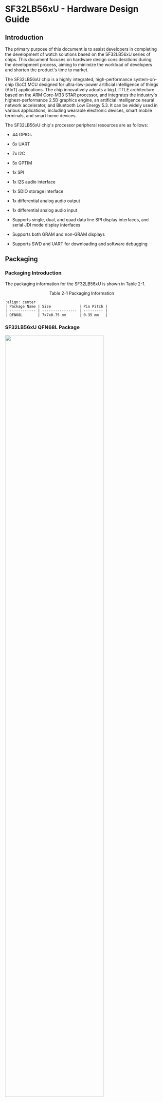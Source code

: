 # SF32LB56xU - Hardware Design Guide

## Introduction

The primary purpose of this document is to assist developers in completing the development of watch solutions based on the SF32LB56xU series of chips. This document focuses on hardware design considerations during the development process, aiming to minimize the workload of developers and shorten the product's time to market.

The SF32LB56xU chip is a highly integrated, high-performance system-on-chip (SoC) MCU designed for ultra-low-power artificial intelligence of things (AIoT) applications. The chip innovatively adopts a big.LITTLE architecture based on the ARM Core-M33 STAR processor, and integrates the industry's highest-performance 2.5D graphics engine, an artificial intelligence neural network accelerator, and Bluetooth Low Energy 5.3. It can be widely used in various applications, including wearable electronic devices, smart mobile terminals, and smart home devices.

The SF32LB56xU chip's processor peripheral resources are as follows:

- 44 GPIOs

- 6x UART

- 7x I2C

- 5x GPTIM

- 1x SPI

- 1x I2S audio interface

- 1x SDIO storage interface

- 1x differential analog audio output

- 1x differential analog audio input

- Supports single, dual, and quad data line SPI display interfaces, and serial JDI mode display interfaces

- Supports both GRAM and non-GRAM displays

- Supports SWD and UART for downloading and software debugging

## Packaging

### Packaging Introduction

The packaging information for the SF32LB56xU is shown in Table 2-1.

<div align="center"> Table 2-1  Packaging Information </div>

```{table}
:align: center
| Package Name | Size             | Pin Pitch |
| ------------ | ---------------- | --------- |
| QFN68L       | 7x7x0.75 mm      | 0.35 mm   |
```

### SF32LB56xU QFN68L Package

<img src="assets/56xU/sf32lb56xU-ballmap.png" width="80%" align="center" /> 

<div align="center"> Figure 2-1 SF32LB56xU QFN68L Pin Distribution </div>  <br>  <br>  <br>

## Typical Application Schemes

Figure 3-1 is a block diagram of a typical sports watch, which includes display, storage, sensors, vibration motor, and audio input and output.

<img src="assets/56xU/sf32lb56xU-watch-app-diagram.png" width="80%" align="center" /> 

<div align="center"> Figure 3-1 Sports Watch Block Diagram </div>  <br>  <br>  <br>

:::{Note} 

- Big.LITTLE dual-CPU architecture, balancing high performance and low power consumption design requirements

- External charging management chip

- Supports GPADC for battery voltage detection

- Power supply uses Buck, LDO, and Load Switch solutions

- Supports QSPI interface TFT or AMOLED displays, with a maximum resolution of 1024x1024

- Supports PWM backlight control

- Supports external QSPI interface Nor Flash storage chip

- Supports external QSPI interface NAND Flash storage chip

- Supports external SDIO interface NAND Flash storage chip

- Supports Bluetooth 5.3 communication

- Supports analog audio input

- Supports analog audio output

- Supports PWM vibration motor control

- Supports SPI/I2C interface acceleration/magnetic/gyroscope sensors

- Supports I2C interface heart rate/blood oxygen/ECG sensors

- Supports SEGGER J-Link SWD debugging and programming tools

- Supports UART debugging print interface

- Supports Bluetooth HCI debugging interface

- Supports one-to-many programming in production lines

- Supports crystal calibration in production lines

- Supports OTA online upgrade functionality
:::

## Schematic Design Guidelines

### Power Supply

The series of chips includes a PMU unit, and PVDD can support a power input range of 1.7~3.6V. The PMU supports one Buck and multiple LDOs to power the internal circuits of the chip. Refer to Table 4-1 for the detailed connections of the power pins.

#### Processor Power Supply Requirements

SF32LB56xU power supply specifications:

<div align="center"> Table 4-1  PMU Power Supply Specifications </div>

```{table}
:align: center
| PMU Power Pins       | Minimum Voltage(V) | Typical Voltage(V) | Maximum Voltage(V) | Maximum Current(mA) | Detailed Description                                                   |
| :------------------ | :----------------: | :----------------: | :----------------: | :-----------------: | :-------------------------------------------------------------------- |
| PVDD                 |         1.7       |         1.8        |         3.6        |         100         | PVDD power input                                                       |
| BUCK_LX  BUCK_FB     |         -         |        1.25        |         -          |         100         | BUCK_LX output, connected to the internal power input of the inductor, and the other end of the inductor, with an external capacitor |
| LDO1_VOUT            |         -         |         1.1        |         -          |          50         | LDO1 output, with an external capacitor                               |
| LDO2_VOUT            |         -         |         0.9        |         -          |          20         | LDO2 output, with an external capacitor                               |
| VDD_RET              |         -         |         0.9        |         -          |           1         | RET LDO output, with an external capacitor                            |
| VDD_RTC              |         -         |         1.1        |         -          |           1         | RTC LDO output, with an external capacitor                            |
| MIC_BIAS             |        1.4        |         -          |        2.8         |          -          | MIC power output                                                       |
| AVDD33_ANA           |        3.15       |        3.3         |        3.45        |          50         | Analog power + RF PA power input                                      |
| AVDD33_AUD           |        3.15       |        3.3         |        3.45        |          50         | Analog audio power                                                     |
| VDDIO1               |        1.71       |        1.8         |        1.98        |          -          | Power input for the internal large core and integrated memory          |
| VDDIO2               |        1.71       |        1.8         |        3.45        |          -          | Power input for PA GPIO (excluding PA5~11)                            |
| VDDIO3               |        1.71       |        1.8         |        3.45        |          -          | Power input for PA5~11                                                |
| VDDIO4               |        1.71       |        1.8         |        3.45        |          -          | Power input for PB GPIO and the internal small core integrated Flash   |
```

The recommended values for external capacitors connected to the power pins of the SF32LB56xU series chips are shown in Table 4-2.

<div align="center"> Table 4-2 Capacitor Recommended Values </div>

```{table}
:align: center
| Power Pin        | Capacitor      | Detailed Description                                    |
| ---------------- | ------------- | ------------------------------------------------------- |
| PVDD             | 0.1uF + 10uF  | Place at least 2 capacitors, 10uF and 0.1uF, close to the pin.  |
| BUCK_LX  BUCK_FB | 0.1uF + 4.7uF | Place at least 2 capacitors, 4.7uF and 0.1uF, close to the pin. |
| LDO1_VOUT        | 4.7uF         | Place at least 1 capacitor, 4.7uF, close to the pin.            |
| LDO2_VOUT        | 4.7uF         | Place at least 1 capacitor, 4.7uF, close to the pin.            |
| VDD_RET          | 0.47uF        | Place at least 1 capacitor, 0.47uF, close to the pin.           |
| VDD_RTC          | 1uF           | Place at least 1 capacitor, 1uF, close to the pin.              |
| AVDD33_ANA       | 4.7uF         | Place at least 1 capacitor, 4.7uF, close to the pin.            |
| AVDD33_AUD       | 4.7uF         | Place at least 1 capacitor, 4.7uF, close to the pin.            |
| MIC_BIAS         | 1uF           | Place at least 1 capacitor, 1uF, close to the pin.              |
| VDDIO1           | 1uF           | Place at least 1 capacitor, 1uF, close to the pin.              |
| VDDIO2           | 1uF           | Place at least 1 capacitor, 1uF, close to the pin.              |
| VDDIO3           | 1uF           | Place at least 1 capacitor, 1uF, close to the pin.              |
| VDDIO4           | 1uF           | Place at least 1 capacitor, 1uF, close to the pin.              |
```
#### Sich PMIC Chip Power Distribution

SF30147C is a highly integrated, high-efficiency, and cost-effective power management chip designed for ultra-low-power wearable products. SF30147C integrates one high-efficiency and low-static current BUCK, which outputs 1.8V and can provide up to 500mA of drive current. SF30147C also integrates four low-dropout and low-static current LDOs, which output 2.8~3.3V and can provide up to 100mA of drive current.

SF30147C integrates seven low-static current, low-on-resistance load switches. Among them, 2 high-voltage load switches are suitable for peripherals driven directly by battery voltage, such as audio amplifiers; 5 low-voltage switches are suitable for peripherals powered by 1.8V.

SF32LB56xU can communicate with SF30147C via the TWI interface. For the usage of each power output of SF30147C, please refer to Table 4-3. For detailed information about the chip, please refer to the document "DS0002-SF30147C-Technical Specification".

<div align="center"> Table 4-3 SF30147C Power Distribution Table </div>

```{table}
:align: center
| SF30147C  Power Pin | Minimum Voltage(V) | Maximum Voltage(V) | Maximum Current(mA) | Detailed Description                                                     |
| ------------------ | ----------- | ----------- | ------------ | ------------------------------------------------------------ |
| VBUCK              | 1.8         | 1.8         | 500          | 1.8V power input for PVDD, VDDIOA, VDDIOA2, VDDIOB, VDDIOSA, VDDIOSB, VDDIOSC, AVDD_BRF of SF32LB56xU |
| LVSW1              | 1.8         | 1.8         | 100          | 1.8V power output                                                |
| LVSW2              | 1.8         | 1.8         | 100          | 1.8V power input for G-SENSOR                                        |
| LVSW3              | 1.8         | 1.8         | 150          | 1.8V power input for Heart Rate                                            |
| LVSW4              | 1.8         | 1.8         | 150          | 1.8V power input for LCD                                             |
| LVSW5              | 1.8         | 1.8         | 150          | 1.8V power output                                            |
| LDO1               | 2.8         | 3.3         | 100          | 3.3V power input for AVDD33_ANA, AVDD33_AUD, VDDIOA2 of SF32LB56xU    |
| LDO2               | 2.8         | 3.3         | 100          | 3.3V power input for Motor                                        |
| LDO3               | 2.8         | 3.3         | 100          | 3.3V power input for LCD                                             |
| LDO4               | 2.8         | 3.3         | 100          | 3.3V power input for Heart Rate                                             |
| HVSW1              | 2.8         | 5           | 150          | 3.3V to 5V power input for Analog Class-K PA                                       |
| HVSW2              | 2.8         | 5           | 150          | 3.3V to 5V power input for GPS                                                  |
```

#### Power-Up Sequence and Reset

The SF32LB56xU chip PMU integrates POR (Power on reset) and BOR (Brownout reset) functions, as shown in Figure 4-1.

<img src="assets/56xU/SF32LB56xU-PORBOR.png" width="80%" align="center" /> 

<div align="center"> Figure 4-1 Power-Up/Down Sequence Diagram </div>  <br>  <br>  <br>

When the system powers up, PVDD rises to 1.5V, and the system completes the POR. When PVDD drops to the BOR trigger voltage (configurable between 2.5V and 1.5V), the PMU outputs a reset signal, and the system resets.

#### Typical Power Circuit

It is recommended to use the SF30147C to power the SF32LB56xU and various peripherals. The circuit diagram is shown in Figure 4-2, and specific details are provided in Table 4-3.

<img src="assets/56xU/SF32LB56xU-30147.png" width="80%" align="center" /> 

<div align="center"> Figure 4-2 SF30147C Power Supply Diagram </div>  <br>  <br>  <br>

The SF32LB56xU series of chips includes one BUCK output, as shown in Figure 4-3.

<img src="assets/56xU/SF32LB56xU-BUCK.png" width="80%" align="center" /> 

<div align="center"> Figure 4-3 Built-in BUCK Circuit Diagram </div>  <br>  <br>  <br>

The SF32LB56xU series of chips includes four LDOs, as shown in Figure 4-4.

<img src="assets/56xU/SF32LB56xU-LDO.png" width="80%" align="center" /> 

<div align="center"> Figure 4-4 Built-in LDO Circuit Diagram </div>  <br>  <br>  <br>

#### Processor BUCK Inductor Selection Requirements

:::{important}
**Key Parameters for Power Inductor**

L (Inductance) = 4.7uH ± 20%, DCR (DC Resistance) ≦ 0.4 ohm, Isat (Saturation Current) ≧ 450mA.
:::

#### Battery and Charging Control

A typical smartwatch usually contains a built-in polymer lithium battery pack. The entire power system requires a charging circuit to complete the battery charging.

A typical charging circuit consists of protection circuits (EOS, ESD, and OVP protection), a charging management chip, and the battery. The charging management chip in the circuit of Figure 4-1 does not have path management functionality. The system power and battery are connected together, and due to the high leakage power consumption of the modules powered by VBAT, it does not meet the power consumption requirements for Shipping Mode, hence it does not support Shipping Mode.

<img src="assets/56xU/sf32lb56xU-CHG-1.png" width="80%" align="center" /> 

<div align="center"> Figure 4-5 Typical Charging Circuit One </div>  <br>  <br>  <br>

As shown in Figure 4-6, the trickle charge current of the charging management chip must be greater than i1+i2 to charge an over-discharged battery. If the trickle charge current is less than i1+i2, it will result in the inability to charge the over-discharged battery.

<img src="assets/56xU/sf32lb56xU-CHG-2.png" width="80%" align="center" /> 

<div align="center"> Figure 4-6 Schematic Diagram of Over-discharged Battery Charging Circuit </div>  <br>  <br>  <br>

As shown in Figure 4-7, if the VBAT backend system is powered on and operating normally, the constant current charge current of the charging management chip must be greater than i1+i2. If it is less than i1+i2, both the charging management chip and the battery will supply power to the backend system, resulting in the inability to fully charge the battery.

<img src="assets/56xU/sf32lb56xU-CHG-3.png" width="80%" align="center" /> 

<div align="center"> Figure 4-7 Schematic Diagram of Insufficient Charging Current of Charging Management Chip </div>  <br>  <br>  <br>

In the circuit of Figure 4-8, the charging management chip is a complex chip with path management and supports Shipping Mode. Since VSYS supplies power to the system and charges VBAT separately, even if the battery is over-discharged, it does not affect the power supply to the backend system.

<img src="assets/56xU/sf32lb56xU-CHG-4.png" width="80%" align="center" /> 

<div align="center"> Figure 4-8 Typical Charging Circuit Two </div>  <br>  <br>  <br>

#### How to Reduce Standby Power Consumption

To meet the long battery life requirements of watch products, it is recommended to use load switches for dynamic power management of various functional modules in hardware design; if the modules or paths are always on, choose appropriate devices to reduce the static current.
The entire SF32LB56xU system requires 3.3V and 1.8V power supplies, where:

* Some pins of the main chip SF32LB56xU are always supplied with 3.3V and 1.8V power;
* The interface voltage level of peripheral devices is recommended to be 1.8V;
* Power switches for other modules are managed through load switches and are off by default.

As shown in Figures 4-5, 4-6, and 4-7, depending on the selection of peripheral devices, SF32LB56xU has three power supply topologies with low, medium, and high system power consumption. As shown in Figure 4-9, PVDD and VDDIO1-4 of SF32LB56xU are supplied with 1.8V, and peripheral devices with an interface voltage level of 1.8V are selected. Compared to the other two power supply topologies, the overall system power consumption is the lowest. As shown in Figure 4-10, the MCU is supplied with 1.8V, and peripheral devices with an interface voltage level of 3.3V are selected, resulting in higher overall system power consumption compared to the topology in Figure 4-9. As shown in Figure 4-11, except for the VDDIO1 pin supplying 1.8V to the internal PSRAM, both the peripheral devices and the MCU are supplied with 3.3V, resulting in the highest overall system power consumption compared to the other two topologies. Users can choose the appropriate power supply topology based on the device selection and system power consumption requirements.

When designing, the default hardware level of the GPIO pins controlling the load switches should be consistent with the enable level of the load switches to ensure that the load switches are off by default. It is recommended to add a pull-up or pull-down resistor to the enable pin of the load switch, with a recommended resistance value of 1M ohms.

<img src="assets/56xU/SF32LB56xU-1V8-INTERFACE.png" width="80%" align="center" /> 

<div align="center"> Figure 4-9 SF32LB56xU 1.8V Peripheral Power Supply Topology </div>  <br>  <br>  <br>

<img src="assets/56xU/SF32LB56xU-3V3-INTERFACE-1.png" width="80%" align="center" /> 

<div align="center"> Figure 4-10 SF32LB56xU 3.3V Peripheral Power Supply Topology One </div>  <br>  <br>  <br>

<img src="assets/56xU/SF32LB56xU-3V3-INTERFACE-2.png" width="80%" align="center" /> 

<div align="center"> Figure 4-11 SF32LB56xU 3.3V Peripheral Power Supply Topology Two </div>  <br>  <br>  <br>

### Reset Issues

The SF32LB56xU chip PMU integrates POR (Power on reset) and BOR (Brownout reset) functions, as shown in Figure 4-12.

<img src="assets/56xU/SF32LB56xU-PORBOR.png" width="80%" align="center" /> 

<div align="center"> Figure 4-12 Power-On/Power-Down Timing Diagram </div>  <br>  <br>  <br>

When the system is powered on, PVDD rises to 1.5V, and the system completes the POR. When PVDD drops to the BOR trigger voltage (configurable between 2.5V and 1.5V), the PMU outputs a reset signal, and the system resets.

### Boot Mode

The SF32LB56xU series chips provide a Mode pin to configure the boot mode, which is internally pulled down and can be left floating if not used. The reference circuit diagram is shown in Figure 4-13:

<img src="assets/56xU/SF32LB56xU-MODE.png" width="80%" align="center" /> 

<div align="center"> Figure 4-13 Recommended Circuit Diagram for Mode Pin </div>  <br>  <br>  <br>

:::{attention}
**Mode Pin Definition:**

=1, the system enters download mode at startup and does not enter the user program;

=0, the system checks for the presence of a user program at startup. If a user program exists, it enters the user program; otherwise, it enters download mode.

**Precautions:**

1. The voltage domain of the Mode pin is the same as that of VDDIO2;
2. The Mode pin must have a test point on the production board for program download or crystal calibration, and a jumper is not required;
3. It is recommended to reserve a jumper for the Mode pin on the test board to facilitate program download in download mode when the program crashes.
:::

### Processor Operating Modes and Wake-up Sources

The SF32LB56xU series chips support multiple operating modes for both HCPU and LCPU, as listed in Table 4-4.

<div align="center"> Table 4-4 CPU Operating Mode List </div>

```{table}
:align: center

| Work Mode  | CPU   | Peripherals | SRAM                                | IO       | LPTIM | Wake-up Source                                    | Wake-up Time       |
| ---------- | ----- | ----------- | ----------------------------------- | -------- | ----- | ------------------------------------------------- | ------------------ |
| Active     | Run   | Run         | Accessible                         | Flippable| Run   |                                                   |                    |
| WFI/WFE    | Stop  | Run         | Accessible                         | Flippable| Run   | Any interrupt                                     | < 0.5us            |
| DEEPWFI    | Stop  | Run         | Accessible                         | Flippable| Run   | Any interrupt                                     | < 5us              |
| Light sleep| Stop  | Stop        | Not accessible, fully retained     | Level hold| Run   | RTC, GPIO, LPTIM, cross-system, Bluetooth, comparator | < 100us            |
| Deep sleep | Stop  | Stop        | Not accessible, fully retained     | Level hold| Run   | < 300us                                          |                    |
| Standby    | Reset | Reset       | Not accessible, LP fully retained, HP retains 160KB | Level hold| Run   | RTC, button, LPTIM, cross-system, Bluetooth       | 1.5ms + recovery   |
| Hibernate rtc | Reset | Reset | Data not retained                  | High impedance | Reset | RTC, button                                       | > 2ms              |
| Hibernate pin | Reset | Reset | Data not retained                  | High impedance | Reset | Button                                            | > 2ms              |
```

As shown in Table 4-5, the entire series of chips supports 8 wake-up interrupt sources, which can wake up the big core or small core CPU.

<div align="center"> Table 4-5 Wake-up Interrupt Source List </div>

```{table}
:align: center

| Interrupt Source | Pin  | Detailed Description |
| ---------------- | ---- | -------------------- |
| WKUP_PIN0        | PB32 | Interrupt signal 0  |
| WKUP_PIN1        | PB33 | Interrupt signal 1  |
| WKUP_PIN2        | PB34 | Interrupt signal 2  |
| WKUP_PIN5        | PA50 | Interrupt signal 5  |
| WKUP_PIN6        | PA51 | Interrupt signal 6  |
| WKUP_PIN10       | PBR0 | Interrupt signal 10 |
| WKUP_PIN11       | PBR1 | Interrupt signal 11 |
| WKUP_PIN12       | PBR2 | Interrupt signal 12 |
```

### Clocks

The SF32LB56xU series of chips require 2 external clock sources: a 48MHz main crystal and a 32.768KHz RTC crystal. The specific specifications and selection criteria for the crystals are shown in Table 4-6 and Table 4-7.

:::{important}
**Crystal Key Parameters**

<div align="center"> Table 4-6 Crystal Specification Requirements </div>

```{table}
:align: center
| Crystal | Specification Requirements | Detailed Description |
| ------- | -------------------------- | -------------------- |
| 48MHz   | 7pF ≤ CL ≤ 12pF (recommended value 8.8pF) ΔF/F0 ≤ ±10ppm ESR ≤ 30 ohms (recommended value 22ohms) | The power consumption of the crystal is related to CL and ESR. The smaller the CL and ESR, the lower the power consumption. For optimal power performance, it is recommended to use materials with relatively smaller CL and ESR values within the required range. Parallel matching capacitors are reserved next to the crystal. When CL < 12pF, no capacitors need to be soldered. |
| 32.768KHz | CL ≤ 12.5pF (recommended value 7pF) ΔF/F0 ≤ ±20ppm ESR ≤ 80k ohms (recommended value 38Kohms) | The power consumption of the crystal is related to CL and ESR. The smaller the CL and ESR, the lower the power consumption. For optimal power performance, it is recommended to use materials with relatively smaller CL and ESR values within the required range. Parallel matching capacitors are reserved next to the crystal. When CL < 12.5pF, no capacitors need to be soldered. |
```

**Crystal Recommendations**

<div align="center"> Table 4-7 Recommended Crystal List </div>

```{table}
:align: center

| Model                | Manufacturer | Parameters                                                         |
| -------------------- | ------------ | ------------------------------------------------------------------ |
| E1SB48E001G00E       | Hosonic      | F0 = 48.000000MHz，△F/F0 = -6 ~ 8 ppm，  CL = 8.8 pF，ESR =  22 ohms Max  TOPR  = -30 ~ 85℃，Package =（2016 metric） |
| ETST00327000LE       | Hosonic      | F0 = 32.768KHz，△F/F0  = -20 ~ 20 ppm，  CL = 7 pF，ESR =  70K ohms Max  TOPR  = -40 ~ 85℃，Package =（3215 metric） |
| SX20Y048000B31T-8.8  | TKD          | F0 = 48.000000MHz，△F/F0 = -10 ~ 10 ppm，  CL = 8.8 pF，ESR =  40 ohms Max  TOPR  = -20 ~ 75℃，Package =（2016 metric） |
| SF32K32768D71T01     | TKD          | F0 = 32.768KHz，△F/F0  = -20 ~ 20 ppm，  CL = 7 pF，ESR =  70K ohms Max  TOPR  = -40 ~ 85℃，Package =（3215 metric） |
```

Note: The ESR of SX20Y048000B31T-8.8 is slightly larger, which will also result in slightly higher static power consumption.

When routing the PCB, at least the second layer GND copper should be removed under the crystal to reduce the parasitic load capacitance on the clock signal.
:::

For detailed material certification information, please refer to:
[SIFLI-MCU-AVL-Certification Table](index)

### RF

The RF PCB routing requirements for the SF32LB56xU series chips are 50ohms characteristic impedance. If the antenna is well-matched, no additional components are required on the RF path. It is recommended to reserve a π-type matching network for stray filtering. Please refer to the circuit shown in Figure 4-14.

<img src="assets/56xU/sf32lb56xU-RF-diagram.png" width="80%" align="center" /> 

<div align="center"> Figure 4-14 RF Circuit Diagram </div>  <br>  <br>  <br>

### How to Connect Peripherals to the Big and Little Cores

The SF32LB56xU series chips have two processor systems internally. The GPIOs of PAx are connected to the HCPU system, and the GPIOs of PBx are connected to the LCPU system. The HCPU can access all the peripheral resources of the LCPU, while it is not recommended for the LCPU to access the resources of the HCPU. The HCPU can run at a maximum frequency of 240MHz, providing high-performance computing, graphics processing, and high-resolution/frame-rate display. External memory, display interfaces, and other high-power devices should be connected to the HCPU.

The LCPU typically runs at 48MHz at 0.9V and can run up to 96MHz at 1.1V. It is used to handle the BLE protocol stack and control heart rate and acceleration sensors in low-power modes, as well as manage charging, PMIC, voltage monitoring, and power-on/off.

### Display

The SF32LB56xU series chips support 3-Line SPI, 4-Line SPI, Dual data SPI, Quad data SPI, and serial JDI interfaces. They support 16.7M-colors (RGB888), 262K-colors (RGB666), 65K-colors (RGB565), and 8-color (RGB111) color depth modes. The maximum supported resolution is 1024RGBx1024. The supported LCD driver list is shown in Table 4-8.

<div align="center"> Table 4-8 Supported LCD Driver List </div>

```{table}
:align: center

| Model     | Manufacturer | Resolution | Type   | Interface                                                         |
| --------- | ------------ | ---------- | ------ | ----------------------------------------------------------------- |
| RM69090   | Raydium      | 368*448    | Amoled | 3-Line SPI，4-Line  SPI，Dual data SPI，  Quad data SPI，MIPI-DSI |
| RM69330   | Raydium      | 454*454    | Amoled | 3-Line SPI，4-Line  SPI，Dual data SPI，  Quad data SPI，8-bits  8080-Series MCU ，MIPI-DSI |
| ILI8688E  | ILITEK       | 368*448    | Amoled | Quad data SPI，MIPI-DSI                                          |
| SH8601A   | Shenghe Tech | 454*454    | Amoled | 3-Line SPI，4-Line  SPI，Dual data SPI，  Quad data SPI，8-bits  8080-Series MCU ，MIPI-DSI |
| SPD2012   | Solomon      | 356*400    | TFT    | Quad data SPI                                                    |
| GC9C01    | Galaxycore   | 360*360    | TFT    | Quad data SPI                                                    |
| ST77903   | Sitronix     | 400*400    | TFT    | Quad data SPI                                                    |
```

#### SPI/QSPI Display Interface

The SF32LB56xU series chips support 3/4-wire SPI and Quad-SPI interfaces to connect LCD displays. The signal descriptions are shown in Table 4-9.

<div align="center"> Table 4-9 SPI/QSPI Screen Signal Connection Methods </div>

```{table}
:align: center

| SPI Signal | SF32LB56XU Pin | SS6700A Pin | Detailed Description                                                  |
| ---------- | -------------- | ----------- | --------------------------------------------------------------------- |
| CSX        | PA36           | PA36        | Enable signal                                                         |
| WRX_SCL    | PA37           | PA37        | Clock signal                                                          |
| DCX        | PA39           | PA39        | Data/command signal in 4-wire SPI mode, Data1 in Quad-SPI mode        |
| SDI_RDX    | PA38           | PA38        | Data input signal in 3/4-wire SPI mode, Data0 in Quad-SPI mode       |
| SDO        | PA38           | PA38        | Data output signal in 3/4-wire SPI mode, Connect to SDI_RDX together  |
| D0         | PA40           | PA40        | Data2 in Quad-SPI mode                                                |
| D1         | PA41           | PA41        | Data3 in Quad-SPI mode                                                |
| REST       | PA05           | PB04        | Reset display signal                                                  |
| TE         | PA33           | PA33        | Tearing effect to MCU frame signal                                    |
```

#### JDI Display Interface

The SF32LB56xU series of chips support the serial JDI interface to connect to LCD displays, as shown in Table 4-10.

<div align="center"> Table 4-10 Serial JDI Display Signal Connections </div>

```{table}
:align: center

| JDI Signal      | Pin  | Detailed Description                         |
| --------------- | ---- | -------------------------------------------- |
| JDI_SCS         | PA39 | Chip Select Signal                           |
| JDI_SCLK        | PA41 | Serial Clock Signal                          |
| JDI_SO          | PA40 | Serial Data Output Signal                    |
| JDI_DISP        | PA36 | Display ON/OFF Switching Signal              |
| JDI_EXTCOMIN    | PA38 | COM Inversion Polarity Input                 |
```

#### Touch and Backlight Interface

The SF32LB56xU series of chips support an I2C format touch screen control interface and touch status interrupt input, as well as a single PWM signal to control the enablement and brightness of the backlight power, as shown in Table 4-11.

<div align="center"> Table 4-11 Touch and Backlight Control Connections </div>

```{table}
:align: center

| Touch Screen and Backlight Signal | Pin  | Detailed Description                   |
| --------------------------------- | ---- | --------------------------------------- |
| Interrupt                         | PA50 | Touch status interrupt signal (wakeup)  |
| I2C1_SCL                          | PA48 | Touch screen I2C clock signal          |
| I2C1_SDA                          | PA49 | Touch screen I2C data signal           |
| BL_PWM                            | PA31 | Backlight PWM control signal            |
| Reset                             | PB18 | Touch reset signal                      |
```

### Storage

#### External Memory for SF32LB56xU

The SF32LB56xU supports SPI Nor/Nand and SD Nand Flash peripherals. The SPI Nor/NAND Flash uses the MPI interface, and the SD NAND Flash uses the SD interface. These types of Flash chips are physically pin-compatible. The interface definitions are shown in Tables 4-12 and 4-13. The GPIO power supply pins PA06~PA11 in the table are VDDIO3, which is independent of the voltage domain of other GPIOs. VDDIO3 can be set according to the interface voltage level of the external Flash.

The MPI signal definitions are shown in Table 4-13, and the SD signal definitions are shown in Table 4-14.

<div align="center"> Table 4-12 SPI Nor/Nand Flash Signal Connections </div>

```{table}
:align: center

| Flash Signal | I/O Signal | Detailed Description                                    |
| ------------ | ---------- | -------------------------------------------------------- |
| CS#          | PA06       | Chip select, active low.                                  |
| SO           | PA07       | Data Input (Data Input Output 1)                         |
| WP#          | PA08       | Write Protect Output (Data Input Output 2)               |
| SI           | PA09       | Data Output (Data Input Output 0)                       |
| SCLK         | PA10       | Serial Clock Output                                      |
| Hold#        | PA11       | Data Output (Data Input Output 3)                       |
```

:::{note}
The Hold# pin of the SPI NAND Flash must be pulled up to the power supply of the SPI NAND Flash through a 10K resistor.
:::

<div align="center"> Table 4-13 SD Nand Flash Signal Connections </div>

```{table}
:align: center

| Flash Signal | I/O Signal | Detailed Description |
| ------------ | ---------- | -------------------- |
| SD2_CMD      | PA09       | Command signal       |
| SD2_D1       | PA11       | Data 1              |
| SD2_D0       | PA10       | Data 0              |
| SD2_CLK      | PA08       | Clock signal         |
| SD2_D2       | PA06       | Data 2              |
| SD2_D3       | PA07       | Data 3              |
```

### Power Button

The power on/off signal for the SF32LB56xU series chips uses PB32, which allows the short press power on/off function and the long press reset function to be combined into a single button. As shown in Figure 4-15, the design uses a high-level effective method, and the long press reset function requires the button to be held for more than 10 seconds for the chip to automatically reset.

The SF32LB56xU series chips support function key inputs and rotary encoder signal inputs, which require pull-up resistors. The usage of buttons is shown in Figure 4-16. It also supports optical tracking sensors, and it is recommended to use the I2C4 interface, with signal connections as shown in Table 4-14.

<div align="center"> Table 4-14 Optical Tracking Sensor Signal Connections </div>

```{table}
:align: center

| I2C Signal | I/O  | Detailed Description                 |
| ---------- | ---- | ------------------------------------ |
| SDA        | PA18 | Optical tracking sensor I2C data signal |
| SCL        | PA17 | Optical tracking sensor I2C clock signal |
```

<img src="assets/56xU/sf32lb56xU-PWRKEY.png" width="80%" align="center" /> 

<div align="center"> Figure 4-15 Power Button Circuit Diagram </div>  <br>  <br>  <br>

<img src="assets/56xU/sf32lb56xU-ENCKEY.png" width="80%" align="center" /> 

<div align="center"> Figure 4-16 Function Key or Rotary Encoder Circuit Diagram </div>  <br>  <br>  <br>

:::{note}
For general mechanical rotary encoder switches, the switch does not return to the off state after rotation, so the power supply for the pull-up resistor should be able to be turned off during standby to prevent leakage.
:::

### Vibration Motor

The SF32LB56xU series chips support multiple PWM outputs, which can be used as drive signals for vibration motors. The recommended circuit is shown in Figure 4-17. If the current during motor vibration does not cause system instability, VBAT can also be used directly for power.

<img src="assets/56xU/sf32lb56xU-VIB-diagram.png" width="80%" align="center" /> 

<div align="center"> Figure 4-17 Vibration Motor Circuit Diagram </div>  <br>  <br>  <br>

:::{important}
If the software enables the `#define BSP PM FREQ SCALING 1` macro to reduce the HCPU clock frequency, the HCPU clock frequency will decrease when the HCPU enters the idle thread, and the PWM frequency of the HCPU's PA port will also change. Therefore, it is recommended to use the PB interface to output the PWM signal.
:::

### Audio Interface

The audio-related interfaces of the SF32LB56xU series chips are shown in Table 4-15. The audio interface signals have the following characteristics:

1. Supports one differential ADC input, connected to an external analog MIC, with a coupling capacitor of at least 2.2uF between the MIC and the chip, and the MIC power is connected to the chip's MIC_BIAS power output pin.
2. Supports one differential DAC output, connected to an external analog audio PA. The DAC output traces should be routed as differential lines with proper ground shielding, and the following should be noted: Trace Capacitance < 10pF, Length < 2cm.

<div align="center"> Table 4-15 Audio Signal Connections </div>

```{table}
:align: center

| Audio Signal | I/O  | Detailed Description               |
| ------------ | ---- | ---------------------------------- |
| AU_ADC1P     | ADCP | Differential P or single-ended analog MIC input |
| AU_ADC1N     | ADCN | Differential analog MIC input N or GND |
| AU_DAC1P     | DACP | Differential analog output P       |
| AU_DAC1N     | DACN | Differential analog output N       |
```

The recommended circuit for the analog MEMS MIC for the SF32LB56xU series chips is shown in Figure 4-18. The recommended circuit for the single-ended analog ECM MIC is shown in Figure 4-19. The recommended circuit for the differential analog ECM MIC is shown in Figure 4-20. AU_ADC1P and AU_ADC1N are connected to the ADC input pins of the SF32LB56XU.

<img src="assets/56xU/sf32lb56xU-SCH-MIC.png" width="80%" align="center" /> 

<div align="center"> Figure 4-18 Analog MEMS MIC Input Circuit Diagram </div>  <br>  <br>  <br>

<img src="assets/56xU/sf32lb56xU-SCH-ECMS.png" width="80%" align="center" /> 

<div align="center"> Figure 4-19 Single-Ended Input Circuit Diagram of Analog ECM </div>  <br>  <br>  <br>

<img src="assets/56xU/sf32lb56xU-SCH-ECMD.png" width="80%" align="center" /> 

<div align="center"> Figure 4-20 Differential Input Circuit Diagram of Analog ECM </div>  <br>  <br>  <br>

The recommended circuit for the analog audio output of the SF32LB56xU series chips is shown in Figure 4-21. Note that the differential low-pass filter within the dashed line should be placed close to the chip.

<img src="assets/56xU/sf32lb56xU-SCH-AUPA.png" width="80%" align="center" /> 

<div align="center"> Figure 4-21 Analog Audio PA Circuit Diagram </div>  <br>  <br>  <br>

### PBR Interface Description

The SF32LB56xU series chips provide 3 PBR interfaces, with the following main features:

1. PBR0 changes from 0 to 1 during the power-on stage, used for certain external LSW control, while PBR1-PBR2 are default outputs of 0;
2. PBR0-PBR2 can be used as outputs in both standby and hibernate modes;
3. PBR0-PBR2 can output LPTIM signals;
4. PBR1-PBR2 can output 32K clock signals;
5. PBR0-PBR2 can be configured as inputs for wake-up signal input, and the MCU will not receive interrupts when it wakes up.

### Sensors

The SF32LB56xU series chips support heart rate and accelerometer sensors, among others. In the design, attention should be paid to the I2C, SPI, control interfaces, and interrupt wake-up interfaces of the heart rate and accelerometer sensors. It is recommended to use the PB interface of the LCPU. The power supply for the heart rate and accelerometer sensors can be provided by the LVSWx or LDO output of the SF30147C, which can be turned on or off as needed.

### UART and I2C Pin Configuration

The SF32LB56xU series chips support the mapping of UART and I2C functions to any pin. All PA interfaces can be mapped to UART or I2C function pins. All IOs of the PB port, except PB32/33/34 and PBR0/1/2, can be mapped to UART or I2C function pins.

### GPTIM Pin Configuration

The SF32LB56xU series chips support the mapping of GPTIM functions to any pin. All PA interfaces can be mapped to GPTIM function pins. All IOs of the PB port, except PB32/33/34 and PBR0/1/2, can be mapped to GPTIM function pins.

### Debug and Download Interface

The SF32LB56xU series chips support the standard Arm® SWD debug interface, which can be connected to EDA tools for step-by-step debugging. As shown in Figure 4-22, when connecting to the SEEGER® J-Link® tool, the power supply of the debug tool should be modified to external interface input, and the J-Link tool should be powered by the SF32LB56xU circuit board.

The SF32LB56xU series has one SWD for debug information output, as detailed in Table 4-16.

<div align="center"> Table 4-16 Debug Port Connection Method </div>

```{table}
:align: center
| SWD Signal | Pin | Detailed Description      |
| ---------- | ---- | ------------------------- |
| SWCLK      | PB15 | JLINK clock signal        |
| SWDIO      | PB13 | JLINK data signal         |
```

<img src="assets/56xU/sf32lb56xU-SCH-SWD.png" width="80%" align="center" /> 

<div align="center"> Figure 4-22 Debug Interface Circuit Diagram </div>  <br>  <br>  <br>

### Production Programming and Crystal Calibration

Siches Technology provides an offline programmer to complete the production programming and crystal calibration.

When designing the hardware, please ensure that at least the following test points are reserved: VBAT, GND, VDDIO2, Mode, SWDIO, SWCLK, RXD4, TXD4, PB20 or PB21 or PB25.

For detailed programming and crystal calibration, refer to the “**_Offline Programmer User Guide.pdf” document, which is included in the development package.

### Schematic and PCB Layout Checklists

Refer to the “_Schematic checklist_.xlsx” and “_PCB checklist_.xlsx” documents, which are included in the development package.

## PCB Design Guidelines

### PCB Package Design

**Package Dimensions**

The SF32LB56xU chip uses a QFN68L package with dimensions: 7mm x 7mm x 0.75mm, 68 pins, and a pin pitch of 0.35mm. The detailed dimensions are shown in Figure 5-1.

<img src="assets/56xU/sf32lb56xU-pod.png" width="80%" align="center" />  

<div align="center"> Figure 5-1 QFN68L Package Dimensions </div>  <br> <br> <br>

**Package Shape**

<img src="assets/56xU/sf32lb56xU-PCB-decal.png" width="80%" align="center" />  

<div align="center"> Figure 5-2 QFN68L Package Shape </div>  <br> <br> <br>

**Pad Design**

<img src="assets/56xU/sf32lb56xU-PCB-decal-pad.png" width="80%" align="center" />  

<div align="center"> Figure 5-3 QFN68L Package PCB Pad Design Reference </div>  <br> <br> <br>

**Pinout/Ballmap**

The pinout information for the QFN68L package of the SF32LB56xU is shown in Figure 5-4.

<img src="assets/56xU/sf32lb56xU-ballmap.png" width="80%" align="center" />  

<div align="center"> Figure 5-4 SF32LB56xU Package Pinout Information </div>  <br> <br> <br>

### PCB Layer Design

The SF32LB56xU series chips support single and double-sided layouts, and the QFN package PCB supports PTH. It is recommended to use a 4-layer PTH, and the recommended stack-up structure is shown in Figure 5-5.

<img src="assets/56xU/sf32lb56xU-PCB-STACK.png" width="80%" align="center" />  

<div align="center"> Figure 5-5 Recommended Stack-up Structure </div>  <br> <br> <br>

### General PCB Design Rules

The general PCB design rules for PTH boards are shown in Figure 5-6, with units in mm.

<img src="assets/56xU/sf32lb56xU-PCB-RULE.png" width="80%" align="center" />  

<div align="center"> Figure 5-6 General Design Rules </div>  <br> <br> <br>

### Chip Routing Fanout

All pins of the QFN package should be fanned out through the surface layer, as shown in Figure 5-7.

<img src="assets/56xU/sf32lb56xU-PCB-FANOUT-T.png" width="80%" align="center" />  

<div align="center"> Figure 5-7 Surface Layer Fanout Reference </div>  <br> <br> <br>

### Clock Interface Routing

The crystal should be placed inside the shield, with a distance greater than 1mm from the PCB edge. It should be placed as far as possible from high-heat-generating components such as PA, Charge, and PMU circuits, with a preferred distance of more than 5mm to avoid affecting the crystal frequency. The crystal circuit should have a clearance of more than 0.25mm to avoid other metals and components, as shown in Figure 5-8.

<img src="assets/56xU/sf32lb56xU-PCB-CRYSTAL.png" width="80%" align="center" />  

<div align="center"> Figure 5-8 Crystal Layout Diagram </div>  <br> <br> <br>

For the 48MHz crystal, the routing on the surface layer should be controlled to a length of 3-10mm, with a line width of 0.075mm. The routing must be surrounded by a ground plane, and it should be kept away from VBAT, DC/DC, and high-speed signal lines. The surface layer and adjacent layer below the 48MHz crystal area should be kept clear of other routing, as shown in Figures 5-9, 5-10, and 5-11.

<img src="assets/56xU/sf32lb56xU-PCB-48M.png" width="80%" align="center" />  

<div align="center"> Figure 5-9 48MHz Crystal Schematic </div>  <br> <br> <br>

<img src="assets/56xU/sf32lb56xU-PCB-48M-M.png" width="80%" align="center" />  

<div align="center"> Figure 5-10 48MHz Crystal Routing Model </div>  <br> <br> <br>

<img src="assets/56xU/sf32lb56xU-PCB-48M-REF.png" width="80%" align="center" />  

<div align="center"> Figure 5-11 48MHz Crystal Routing Reference </div>  <br> <br> <br>

For the 32.768KHz crystal, the routing on the surface layer should be controlled to a length of ≤10mm, with a line width of 0.075mm. The parallel routing distance between 32K_XI and 32K_XO should be ≥0.15mm. The routing must be surrounded by a ground plane, and the surface layer and adjacent layer below the crystal area should be kept clear of other routing, as shown in Figures 5-12, 5-13, and 5-14.

<img src="assets/56xU/sf32lb56xU-PCB-32K.png" width="80%" align="center" />  

<div align="center"> Figure 5-12 32.768KHz Crystal Schematic </div>  <br> <br> <br>

<img src="assets/56xU/sf32lb56xU-PCB-32K-M.png" width="80%" align="center" />  

<div align="center"> Figure 5-13 32.768KHz Crystal Routing Model </div>  <br> <br> <br>

<img src="assets/56xU/sf32lb56xU-PCB-32K-REF.png" width="80%" align="center" />  

<div align="center"> Figure 5-14 32.768KHz Crystal Routing Reference </div>  <br> <br> <br>

### RF Interface Routing

The RF matching circuit should be placed as close as possible to the chip end, not near the antenna end. The filter capacitors for the AVDD_BRF RF power supply should be placed as close as possible to the chip pins, with the capacitor ground pins connected directly to the main ground. The schematic and PCB layout of the π-type network are shown in Figures 5-15 and 5-16.

<img src="assets/56xU/sf32lb56xU-SCH-π.png" width="80%" align="center" />  

<div align="center"> Figure 5-15 π-Type Network Circuit Schematic </div>  <br> <br> <br>

<img src="assets/56xU/sf32lb56xU-PCB-π.png" width="80%" align="center" />  

<div align="center"> Figure 5-16 π-Type Network PCB Layout </div>  <br> <br> <br>

The RF line should be routed on the surface layer to avoid vias that can affect RF performance. The line width should be greater than 10mil, and it should be surrounded by a ground plane. Avoid sharp and right angles, and add multiple ground vias on both sides of the RF line. The RF line should be impedance-controlled to 50 ohms, as shown in Figures 5-17 and 5-18.

<img src="assets/56xU/sf32lb56xU-SCH-RF-R.png" width="80%" align="center" />  

<div align="center"> Figure 5-17 RF Signal Circuit Schematic </div>  <br> <br> <br>

<img src="assets/56xU/sf32lb56xU-PCB-RF-R.png" width="80%" align="center" />  

<div align="center"> Figure 5-18 RF Signal PCB Routing </div>  <br> <br> <br>

### Audio Interface Routing

The AVDD33_AUD pin supplies power to the audio interface. The filter capacitors should be placed close to the corresponding pins, with the capacitor ground pins well-connected to the main ground. The power lines for AVDD33_ANA and AVDD33_AUD should be surrounded by a ground plane and kept away from high-current and strong interference signals. The power lines should be routed in a star configuration to avoid TDD noise in the audio, as shown in Figure 5-19.

<img src="assets/56xU/sf32lb56xU-PCB-AU-PWR.png" width="80%" align="center" />  

<div align="center"> Figure 5-19 Audio Circuit Power Reference Routing </div>  <br> <br> <br>

The MIC_BIAS circuit supplies power to the audio interface microphone. The filter capacitors should be placed close to the corresponding pins, with the capacitor ground pins well-connected to the main ground. The AUD_VREF filter capacitor should also be placed close to the pin, as shown in Figure 5-20.

<img src="assets/56xU/sf32lb56xU-PCB-AU-BIAS.png" width="80%" align="center" />

<div align="center"> Figure 5-20  PCB Design of Audio Circuit Power Filtering </div>  <br> <br> <br>

ADCP/ADCN are analog signal inputs. Corresponding circuit components should be placed as close as possible to the corresponding pins. Each P/N pair should be routed as differential lines, with the trace length as short as possible. Differential pairs should be routed with a ground shield, and other interfaces with strong interference signals should be kept away from these traces, as shown in Figure 5-21.

<img src="assets/56xU/sf32lb56xU-PCB-AU-ADC.png" width="80%" align="center" />  

<div align="center"> Figure 5-21  Reference Routing for Analog Audio Input </div>  <br> <br> <br>

DACP/DACN are analog signal outputs. Corresponding circuit components should be placed as close as possible to the corresponding pins. Each P/N pair should be routed as differential lines, with the trace length as short as possible. The parasitic capacitance of the traces should be less than 10pf, and differential pairs should be routed with a ground shield. Other interfaces with strong interference signals should be kept away from these traces, as shown in Figure 5-22.

<img src="assets/56xU/sf32lb56xU-PCB-AU-DAC.png" width="80%" align="center" />  

<div align="center"> Figure 5-22  Reference Routing for Analog Audio Output </div>  <br> <br> <br>

### USB Trace Routing

USB traces must first pass through the ESD device pins and then to the chip. Ensure that the ESD device ground pin is well connected to the main ground. PA17(USB DP)/PA18(USB_DN) should be routed as differential lines, with a 90 ohm differential impedance control, and should be routed with a ground shield, as shown in Figure 5-23. Figure 5-24 shows the component placement reference and PCB trace model for USB signals.

<img src="assets/56xU/sf32lb56xU-PCB-USBS.png" width="80%" align="center" />  

<div align="center"> Figure 5-23  USB Signal PCB Design </div>  <br> <br> <br>

<img src="assets/56xU/sf32lb56xU-PCB-USBM.png" width="80%" align="center" />  

<div align="center"> Figure 5-24  Component Placement Reference and USB PCB Trace Model </div>  <br> <br> <br>

### SDIO Trace Routing

The SF32LB56xU provides one SDIO interface. All SDIO signals should be routed together, avoiding separate routing. The total trace length should be ≤50mm, and the length difference within the group should be ≤6mm. The SDIO clock signal should be routed with a ground shield, and the DATA and CM signals should also be routed with a ground shield, as shown in Figures 5-25 and 5-26.

<img src="assets/56xU/sf32lb56xU-SCH-SDIOM.png" width="80%" align="center" />  

<div align="center"> Figure 5-25  SDIO Interface Circuit Diagram </div>  <br> <br> <br>

<img src="assets/56xU/sf32lb56xU-PCB-SDIOM.png" width="80%" align="center" />  

<div align="center"> Figure 5-26  SDIO PCB Trace Model </div>  <br> <br> <br>

### DC-DC Circuit Trace Routing

The power inductor and filter capacitors for the DC-DC circuit must be placed as close as possible to the chip's pins. The BUCK_LX trace should be as short and wide as possible to ensure a low inductance in the entire DC-DC circuit loop. All DC-DC output filter capacitors should have multiple vias connecting their ground pins to the main ground plane. The BUCK_FB feedback trace should not be too thin and must be greater than 0.25mm. The power inductor area should not have copper pour on the surface layer, and the adjacent layer must be a complete reference ground to avoid other traces passing through the inductor area, as shown in Figure 5-27.

<img src="assets/56xU/sf32lb56xU-PCB-DCDC.png" width="80%" align="center" />  

<div align="center"> Figure 5-27  Key Component PCB Layout for DC-DC Circuit </div>  <br> <br> <br>

### Power Supply Trace Routing

PVDD is the power input pin for the built-in PMU module. The corresponding capacitors must be placed as close as possible to the pin, and the trace width should be as wide as possible, not less than 0.5mm. PVSS is the ground pin for the PMU module and must be connected to the main ground via vias to avoid floating, which can affect the entire PMU performance, as shown in Figure 5-28.

<img src="assets/56xU/sf32lb56xU-PCB-PVDD.png" width="80%" align="center" />  

<div align="center"> Figure 5-28  PVDD Input Trace Routing </div>  <br> <br> <br>

### LDO and IO Power Input Trace Routing

All LDO outputs and IO power input pins should have their filter capacitors placed as close as possible to the corresponding pins. The trace width must meet the input current requirements, and the traces should be as short and wide as possible to reduce power ripple and improve system stability, as shown in Figure 5-29.

<img src="assets/56xU/sf32lb56xU-PCB-LDO.png" width="80%" align="center" />  

<div align="center"> Figure 5-29  LDO and IO Input Power Trace Routing </div>  <br> <br> <br>

### Other Interface Trace Routing

Pins configured as GPADC signals must be routed with a ground shield and kept away from other interference signals, such as battery voltage circuits and temperature check circuits, as shown in Figure 5-30.

PBR0-2 pins can be configured as clock output signal networks and must be routed with a ground shield and kept away from other interference signals, such as 32K outputs, as shown in Figure 5-31.

### EMI&ESD Trace Routing

Avoid long-distance routing on the surface layer outside the shield, especially for clock and power signals, which should be routed on inner layers. ESD protection devices must be placed as close as possible to the corresponding connector pins. Signal traces should first pass through the ESD protection device pins to avoid signal branching. The ground pin of the ESD device must be connected to the main ground via vias, ensuring that the ground trace is short and wide to reduce impedance and improve ESD device performance.

### Other

The USB charging line test points must be placed before the TVS diode. The TVS diode for the battery connector should be placed at the front of the platform, and the trace must first pass through the TVS diode before reaching the chip, as shown in Figure 5-30.

<img src="assets/56xU/sf32lb56xU-TVS.png" width="80%" align="center" />  

<div align="center"> Figure 5-30  Power TVS Layout Reference </div>  <br> <br> <br>

The ground pin of the TVS diode should avoid long traces and should be connected directly to the ground, as shown in Figure 5-31.

<img src="assets/56xU/sf32lb56xU-EOS.png" width="80%" align="center" />  

<div align="center"> Figure 5-31  TVS Trace Reference </div>  <br> <br> <br>

## Q&A

Question 1: Why are the default states of some GPIOs different from the SPEC description when Mode = 1 is started?

Answer: When Mode = 1 is started, it enters download mode, which changes the states of the GPIOs related to the external Flash MPI3.

Question 2: Why might a dead system occur when soldering a battery, and how can it be avoided?

Answer: Poor grounding of the soldering iron can cause surge impacts leading to a system crash. Adding surge and ESD protection to the battery interface and ensuring good grounding of the soldering iron can prevent these issues.

## Revision History

| Version | Date   | Release Notes |
| ------- | ------ | ------------- |
| 0.0.1   | 3/2025 | Draft version |
|         |        |               |
|         |        |               |